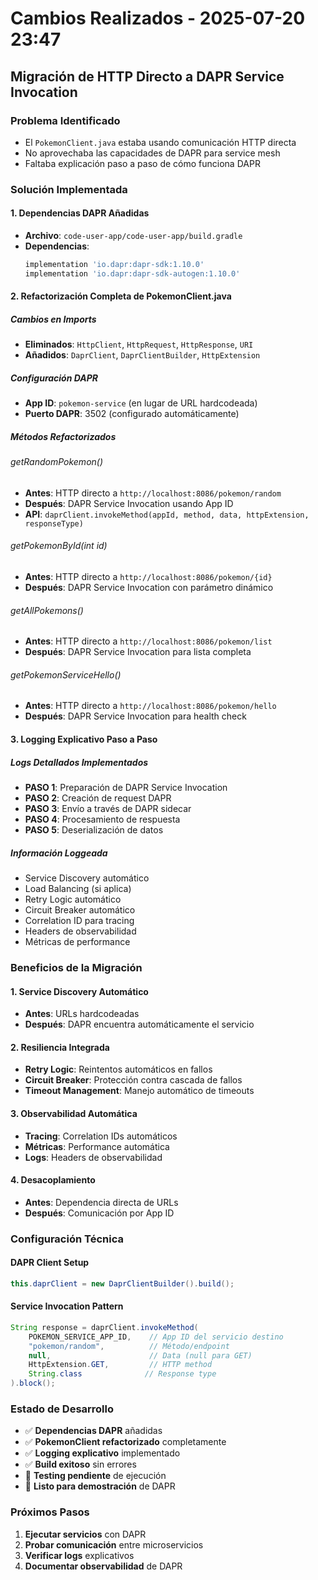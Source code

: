 # Cambios Realizados - 2025-07-20 23:47

## Migración de HTTP Directo a DAPR Service Invocation

### Problema Identificado
- El `PokemonClient.java` estaba usando comunicación HTTP directa
- No aprovechaba las capacidades de DAPR para service mesh
- Faltaba explicación paso a paso de cómo funciona DAPR

### Solución Implementada

#### 1. Dependencias DAPR Añadidas
- **Archivo**: `code-user-app/code-user-app/build.gradle`
- **Dependencias**:
  ```gradle
  implementation 'io.dapr:dapr-sdk:1.10.0'
  implementation 'io.dapr:dapr-sdk-autogen:1.10.0'
  ```

#### 2. Refactorización Completa de PokemonClient.java

##### Cambios en Imports
- **Eliminados**: `HttpClient`, `HttpRequest`, `HttpResponse`, `URI`
- **Añadidos**: `DaprClient`, `DaprClientBuilder`, `HttpExtension`

##### Configuración DAPR
- **App ID**: `pokemon-service` (en lugar de URL hardcodeada)
- **Puerto DAPR**: 3502 (configurado automáticamente)

##### Métodos Refactorizados

###### getRandomPokemon()
- **Antes**: HTTP directo a `http://localhost:8086/pokemon/random`
- **Después**: DAPR Service Invocation usando App ID
- **API**: `daprClient.invokeMethod(appId, method, data, httpExtension, responseType)`

###### getPokemonById(int id)
- **Antes**: HTTP directo a `http://localhost:8086/pokemon/{id}`
- **Después**: DAPR Service Invocation con parámetro dinámico

###### getAllPokemons()
- **Antes**: HTTP directo a `http://localhost:8086/pokemon/list`
- **Después**: DAPR Service Invocation para lista completa

###### getPokemonServiceHello()
- **Antes**: HTTP directo a `http://localhost:8086/pokemon/hello`
- **Después**: DAPR Service Invocation para health check

#### 3. Logging Explicativo Paso a Paso

##### Logs Detallados Implementados
- **PASO 1**: Preparación de DAPR Service Invocation
- **PASO 2**: Creación de request DAPR
- **PASO 3**: Envío a través de DAPR sidecar
- **PASO 4**: Procesamiento de respuesta
- **PASO 5**: Deserialización de datos

##### Información Loggeada
- Service Discovery automático
- Load Balancing (si aplica)
- Retry Logic automático
- Circuit Breaker automático
- Correlation ID para tracing
- Headers de observabilidad
- Métricas de performance

### Beneficios de la Migración

#### 1. Service Discovery Automático
- **Antes**: URLs hardcodeadas
- **Después**: DAPR encuentra automáticamente el servicio

#### 2. Resiliencia Integrada
- **Retry Logic**: Reintentos automáticos en fallos
- **Circuit Breaker**: Protección contra cascada de fallos
- **Timeout Management**: Manejo automático de timeouts

#### 3. Observabilidad Automática
- **Tracing**: Correlation IDs automáticos
- **Métricas**: Performance automática
- **Logs**: Headers de observabilidad

#### 4. Desacoplamiento
- **Antes**: Dependencia directa de URLs
- **Después**: Comunicación por App ID

### Configuración Técnica

#### DAPR Client Setup
```java
this.daprClient = new DaprClientBuilder().build();
```

#### Service Invocation Pattern
```java
String response = daprClient.invokeMethod(
    POKEMON_SERVICE_APP_ID,    // App ID del servicio destino
    "pokemon/random",          // Método/endpoint
    null,                      // Data (null para GET)
    HttpExtension.GET,         // HTTP method
    String.class              // Response type
).block();
```

### Estado de Desarrollo
- ✅ **Dependencias DAPR** añadidas
- ✅ **PokemonClient refactorizado** completamente
- ✅ **Logging explicativo** implementado
- ✅ **Build exitoso** sin errores
- 🔄 **Testing pendiente** de ejecución
- 🚀 **Listo para demostración** de DAPR

### Próximos Pasos
1. **Ejecutar servicios** con DAPR
2. **Probar comunicación** entre microservicios
3. **Verificar logs** explicativos
4. **Documentar observabilidad** de DAPR 